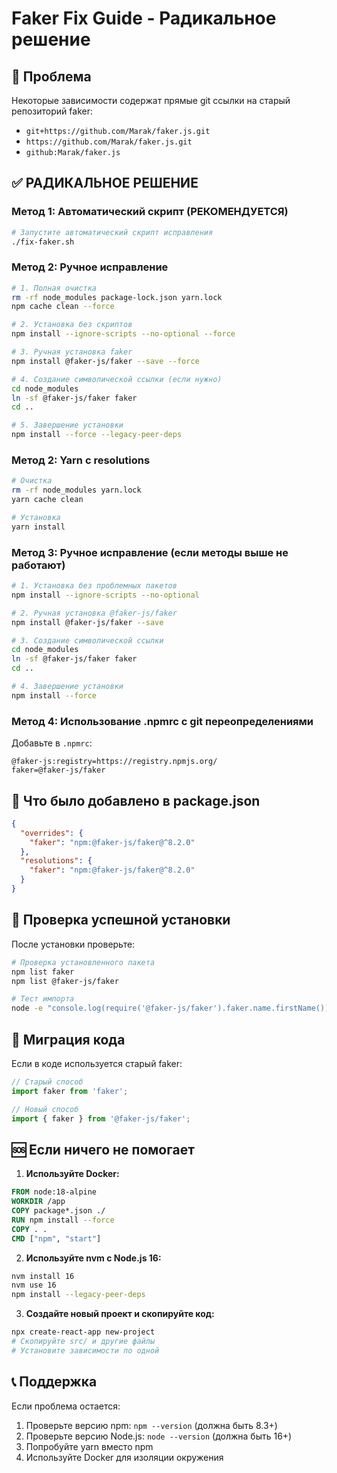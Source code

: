 # Faker Fix Guide - Радикальное решение

## 🚨 Проблема
Некоторые зависимости содержат прямые git ссылки на старый репозиторий faker:
- `git+https://github.com/Marak/faker.js.git`
- `https://github.com/Marak/faker.js.git`
- `github:Marak/faker.js`

## ✅ РАДИКАЛЬНОЕ РЕШЕНИЕ

### Метод 1: Автоматический скрипт (РЕКОМЕНДУЕТСЯ)
```bash
# Запустите автоматический скрипт исправления
./fix-faker.sh
```

### Метод 2: Ручное исправление
```bash
# 1. Полная очистка
rm -rf node_modules package-lock.json yarn.lock
npm cache clean --force

# 2. Установка без скриптов
npm install --ignore-scripts --no-optional --force

# 3. Ручная установка faker
npm install @faker-js/faker --save --force

# 4. Создание символической ссылки (если нужно)
cd node_modules
ln -sf @faker-js/faker faker
cd ..

# 5. Завершение установки
npm install --force --legacy-peer-deps
```

### Метод 2: Yarn с resolutions
```bash
# Очистка
rm -rf node_modules yarn.lock
yarn cache clean

# Установка
yarn install
```

### Метод 3: Ручное исправление (если методы выше не работают)
```bash
# 1. Установка без проблемных пакетов
npm install --ignore-scripts --no-optional

# 2. Ручная установка @faker-js/faker
npm install @faker-js/faker --save

# 3. Создание символической ссылки
cd node_modules
ln -sf @faker-js/faker faker
cd ..

# 4. Завершение установки
npm install --force
```

### Метод 4: Использование .npmrc с git переопределениями
Добавьте в `.npmrc`:
```
@faker-js:registry=https://registry.npmjs.org/
faker=@faker-js/faker
```

## 🔧 Что было добавлено в package.json

```json
{
  "overrides": {
    "faker": "npm:@faker-js/faker@^8.2.0"
  },
  "resolutions": {
    "faker": "npm:@faker-js/faker@^8.2.0"
  }
}
```

## 🧪 Проверка успешной установки

После установки проверьте:
```bash
# Проверка установленного пакета
npm list faker
npm list @faker-js/faker

# Тест импорта
node -e "console.log(require('@faker-js/faker').faker.name.firstName())"
```

## 🔄 Миграция кода

Если в коде используется старый faker:
```javascript
// Старый способ
import faker from 'faker';

// Новый способ
import { faker } from '@faker-js/faker';
```

## 🆘 Если ничего не помогает

1. **Используйте Docker:**
```dockerfile
FROM node:18-alpine
WORKDIR /app
COPY package*.json ./
RUN npm install --force
COPY . .
CMD ["npm", "start"]
```

2. **Используйте nvm с Node.js 16:**
```bash
nvm install 16
nvm use 16
npm install --legacy-peer-deps
```

3. **Создайте новый проект и скопируйте код:**
```bash
npx create-react-app new-project
# Скопируйте src/ и другие файлы
# Установите зависимости по одной
```

## 📞 Поддержка

Если проблема остается:
1. Проверьте версию npm: `npm --version` (должна быть 8.3+)
2. Проверьте версию Node.js: `node --version` (должна быть 16+)
3. Попробуйте yarn вместо npm
4. Используйте Docker для изоляции окружения

